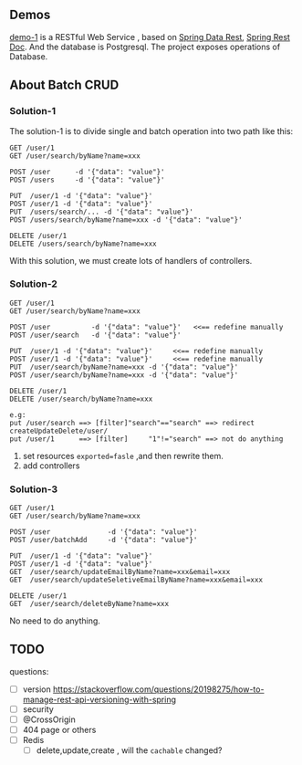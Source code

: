## Demos

[demo-1](demo-2-redis) is a RESTful Web Service , based on [Spring Data Rest](https://spring.io/projects/spring-data-rest), [Spring Rest Doc](https://spring.io/projects/spring-restdocs). And the database is Postgresql. The project exposes operations of Database.

## About Batch CRUD

### Solution-1

The solution-1 is to divide single and batch operation into two path like this:

```
GET /user/1
GET /user/search/byName?name=xxx

POST /user		-d '{"data": "value"}' 
POST /users		-d '{"data": "value"}' 

PUT  /user/1 -d '{"data": "value"}' 
POST /user/1 -d '{"data": "value"}' 
PUT  /users/search/... -d '{"data": "value"}' 
POST /users/search/byName?name=xxx -d '{"data": "value"}' 

DELETE /user/1
DELETE /users/search/byName?name=xxx
```

With this solution, we must create lots of handlers of controllers.

### Solution-2

```
GET /user/1
GET /user/search/byName?name=xxx

POST /user			-d '{"data": "value"}'   <<== redefine manually
POST /user/search	-d '{"data": "value"}' 

PUT  /user/1 -d '{"data": "value"}' 	<<== redefine manually
POST /user/1 -d '{"data": "value"}' 	<<== redefine manually
PUT  /user/search/byName?name=xxx -d '{"data": "value"}' 	
POST /user/search/byName?name=xxx -d '{"data": "value"}' 	

DELETE /user/1
DELETE /user/search/byName?name=xxx	
```

```
e.g:
put /user/search ==> [filter]"search"=="search" ==> redirect createUpdateDelete/user/
put /user/1      ==> [filter]     "1"!="search" ==> not do anything
```

1. set resources `exported=fasle` ,and then rewrite them.
2. add controllers

### Solution-3

```
GET /user/1
GET /user/search/byName?name=xxx

POST /user				-d '{"data": "value"}' 
POST /user/batchAdd		-d '{"data": "value"}' 

PUT  /user/1 -d '{"data": "value"}' 
POST /user/1 -d '{"data": "value"}' 
GET  /user/search/updateEmailByName?name=xxx&email=xxx
GET  /user/search/updateSeletiveEmailByName?name=xxx&email=xxx

DELETE /user/1
GET  /user/search/deleteByName?name=xxx
```

No need to do anything.

## TODO

questions:

- [ ] version  https://stackoverflow.com/questions/20198275/how-to-manage-rest-api-versioning-with-spring
- [ ] security 
- [ ] @CrossOrigin
- [ ] 404 page or others
- [ ] Redis
  - [ ] delete,update,create ,  will the `cachable` changed?
